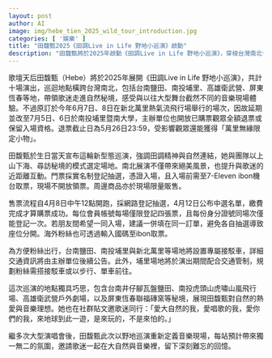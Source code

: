 ```yaml
---
layout: post
author: AI
image: img/hebe_tien_2025_wild_tour_introduction.jpg
categories: [ '娛樂' ]
title: "田馥甄2025《田調Live in Life 野地小巡演》啟動"
description: "田馥甄將於2025年啟動《田調Live in Life 野地小巡演》，穿梭台灣南北十大自然秘境，呈現跳脫傳統的新型態小型音樂現場。原訂新北萬里場次延期至南投埔里，支持全額退票與保留入場資格，並贈送萬里無緣限定小物。門票採網路線上實名抽選並限ib​​on取票。場地規劃接駁車，部分場次配合交通管制，體現田馥甄「田調精神」與自然連結。每站邀請歌迷共創難忘野地音樂回憶。"
---
```

歌壇天后田馥甄（Hebe）將於2025年展開《田調Live in Life 野地小巡演》，共計十場演出，巡迴地點橫跨台灣南北，包括台南鹽田、南投埔里、高雄衛武營、屏東恆春等地，帶領歌迷走進自然秘境，感受與以往大型舞台截然不同的音樂現場體驗。不過原訂於今年6月7日、8日在新北萬里熱氣流飛行場舉行的場次，因故延期並改至7月5日、6日於南投埔里暨南大學，主辦單位也開放已購票觀眾全額退票或保留入場資格。退票截止日為5月26日23:59，受影響觀眾還能獲得「萬里無緣限定小物」。

田馥甄於生日當天宣布這輪新型態巡演，強調田調精神與自然連結，她與團隊以上山下海、尋訪秘境的模式選定場地。南北展演不僅帶來絕美風景，也提升與歌迷的近距離互動。門票採實名制登記抽選，憑證入場，且入場前需至7-Eleven ibon機台取票，現場不開放領票。周邊商品亦於現場限量販售。

售票流程自4月8日中午12點開跑，採網路登記抽選，4月12日公布中選名單，繳費完成才算購票成功。每位會員帳號每場僅限登記四張票，且每份身分證號同場次僅能登記一次。若朋友間希望一同入場，建議一併填在同一訂單，避免各自抽選導致座位分開。海外粉絲也可透過輸入國碼至ibon取票。

為方便粉絲出行，台南鹽田、南投埔里與新北萬里等場地將設置專屬接駁車，詳細交通資訊將由主辦單位後續公告。此外，埔里場地將於演出期間配合交通管制，規劃粉絲需搭接駁車或以步行、單車前往。

這次巡演的地點獨具巧思，包含台南井仔腳瓦盤鹽田、南投虎頭山虎嘯山嵐飛行場、高雄衛武營戶外劇場，以及屏東恆春聯福磚窯等秘境，展現田馥甄對自然的熱愛與音樂理想。她也在社群貼文邀歌迷同行：「愛大自然的我，愛唱歌的我，愛你們的我，來地球到此一遊，是來玩的，不是來怕的。」

繼多次大型演唱會後，田馥甄此次以野地巡演重新定義音樂現場，每站預計帶來獨一無二的氛圍，邀請歌迷一起在大自然與音樂裡，留下深刻難忘的回憶。